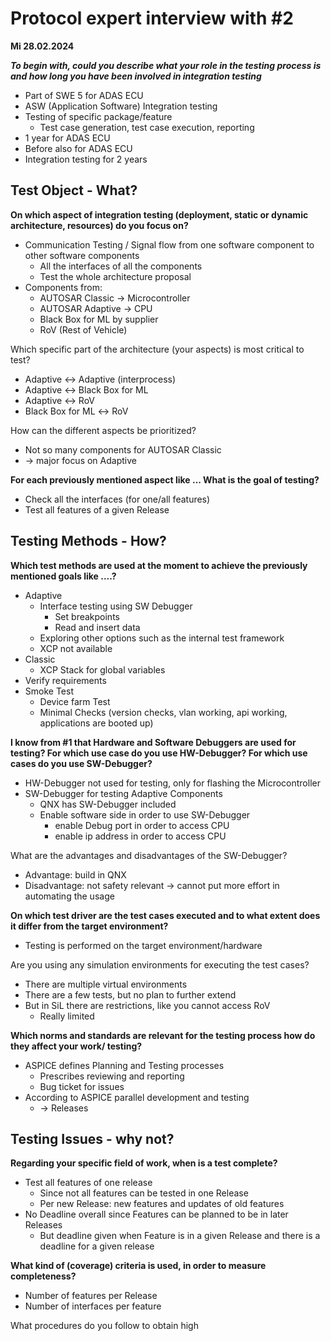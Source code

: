 # Protocol expert interview with #2

**Mi 28.02.2024**

_**To begin with, could you describe what your role in the testing process is and how long you have been involved in integration testing**_
- Part of SWE 5 for ADAS ECU
- ASW (Application Software) Integration testing
- Testing of specific package/feature
  - Test case generation, test case execution, reporting
- 1 year for ADAS ECU
- Before also for ADAS ECU
- Integration testing for 2 years

## Test Object - What?

**On which aspect of integration testing (deployment, static or dynamic architecture, resources) do you focus on?**
- Communication Testing / Signal flow from one software component to other software components
  - All the interfaces of all the components
  - Test the whole architecture proposal
- Components from:
  - AUTOSAR Classic &rarr; Microcontroller
  - AUTOSAR Adaptive &rarr; CPU
  - Black Box for ML by supplier
  - RoV (Rest of Vehicle)

Which specific part of the architecture (your aspects) is most critical to test?
- Adaptive &harr; Adaptive (interprocess)
- Adaptive &harr; Black Box for ML
- Adaptive &harr; RoV
- Black Box for ML &harr; RoV

How can the different aspects be prioritized?
- Not so many components for AUTOSAR Classic
- &rarr; major focus on Adaptive

**For each previously mentioned aspect like ... What is the goal of testing?**
- Check all the interfaces (for one/all features)
- Test all features of a given Release

## Testing Methods - How?

**Which test methods are used at the moment to achieve the previously mentioned goals like ....?**
- Adaptive
  - Interface testing using SW Debugger
    - Set breakpoints
    - Read and insert data
  - Exploring other options such as the internal test framework
  - XCP not available
- Classic
  - XCP Stack for global variables
- Verify requirements
- Smoke Test
  - Device farm Test
  - Minimal Checks (version checks, vlan working, api working, applications are booted up)

**I know from #1 that Hardware and Software Debuggers are used for testing? For which use case do you use HW-Debugger? For which use cases do you use SW-Debugger?**
- HW-Debugger not used for testing, only for flashing the Microcontroller
- SW-Debugger for testing Adaptive Components
  - QNX has SW-Debugger included
  - Enable software side in order to use SW-Debugger
    - enable Debug port in order to access CPU
    - enable ip address in order to access CPU

What are the advantages and disadvantages of the SW-Debugger?
- Advantage: build in QNX
- Disadvantage: not safety relevant &rarr; cannot put more effort in automating the usage

**On which test driver are the test cases executed and to what extent does it differ from the target environment?**
- Testing is performed on the target environment/hardware

Are you using any simulation environments for executing the test cases?
- There are multiple virtual environments
- There are a few tests, but no plan to further extend
- But in SiL there are restrictions, like you cannot access RoV
  - Really limited

**Which norms and standards are relevant for the testing process how do they affect your work/ testing?**
- ASPICE defines Planning and Testing processes
  - Prescribes reviewing and reporting
  - Bug ticket for issues
- According to ASPICE parallel development and testing
  - &rarr; Releases

## Testing Issues - why not?

**Regarding your specific field of work, when is a test complete?**
- Test all features of one release
  - Since not all features can be tested in one Release
  - Per new Release: new features and updates of old features
- No Deadline overall since Features can be planned to be in later Releases
  - But deadline given when Feature is in a given Release and there is a deadline for a given release

**What kind of (coverage) criteria is used, in order to measure completeness?**
- Number of features per Release
- Number of interfaces per feature

What procedures do you follow to obtain high